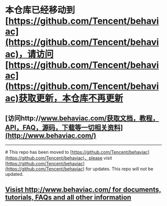 # 本仓库已经移动到[https://github.com/Tencent/behaviac](https://github.com/Tencent/behaviac)，请访问[https://github.com/Tencent/behaviac](https://github.com/Tencent/behaviac)获取更新，本仓库不再更新
## [访问http://www.behaviac.com/获取文档，教程，API，FAQ，源码，下载等一切相关资料](http://www.behaviac.com/)
---------------------------------------------
# This repo has been moved to [https://github.com/Tencent/behaviac](https://github.com/Tencent/behaviac)，please visit [https://github.com/Tencent/behaviac](https://github.com/Tencent/behaviac) for updates. This repo will not be updated.
## [Visist http://www.behaviac.com/ for documents, tutorials, FAQs and all other information](http://www.behaviac.com/)
